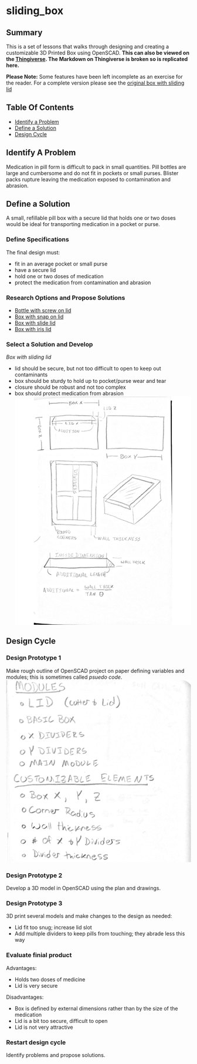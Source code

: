 # sliding_box
## Summary
This is a set of lessons that walks through designing and creating a customizable 3D Printed Box using OpenSCAD. 
****This can also be viewed on the [Thingiverse](https://www.thingiverse.com/thing:1201466). The Markdown on Thingiverse is broken so is replicated here.****

**Please Note:** Some features have been left incomplete as an exercise for the reader.  For a complete version please see the [original box with sliding lid](http://www.thingiverse.com/thing:201304)

## Table Of Contents
* [Identify a Problem](#IDProblem)
* [Define a Solution](#DefineSolution)
* [Design Cycle](#DesignCycle)

<a name="IDProblem"></a>
## Identify A Problem
Medication in pill form is difficult to pack in small quantities. Pill bottles are large and cumbersome and do not fit in pockets or small purses. Blister packs rupture leaving the medication exposed to  contamination and abrasion.

<a name="DefineSolution"></a>
## Define a Solution
A small, refillable pill box with a secure lid that holds one or two doses would be ideal for transporting medication in a pocket or purse.

### Define Specifications
The final design must:
* fit in an average pocket or small purse
* have a secure lid
* hold one or two doses of medication
* protect the medication from contamination and abrasion

### Research Options and Propose Solutions
* [Bottle with screw on lid](https://www.thingiverse.com/search?q=pill+bottle&type=things&sort=relevant)
* [Box with snap on lid](https://www.thingiverse.com/search?q=snap+lid&type=things&sort=relevant)
* [Box with slide lid](https://www.thingiverse.com/search?q=slide+lid&type=things&sort=relevant)
* [Box with iris lid](https://www.thingiverse.com/search?q=iris&type=things&sort=relevant)

### Select a Solution and Develop
*Box with sliding lid*
* lid should be secure, but not too difficult to open to keep out contaminants 
* box should be sturdy to hold up to pocket/purse wear and tear
* closure should be robust and not too complex
* box should protect medication from abrasion
![Solution Sketch](./Lessons/solution_sketch.png)

<a name="DesignCycle"></a>
## Design Cycle
### Design Prototype 1
Make rough outline of OpenSCAD project on paper defining variables and modules; this is sometimes called *psuedo code*.
![Prototype 1 - Psuedo code](./Lessons/prototype-1.png)

### Design Prototype 2
Develop a 3D model in OpenSCAD using the plan and drawings.

### Design Prototype 3
3D print several models and make changes to the design as needed:
* Lid fit too snug; increase lid slot
* Add multiple dividers to keep pills from touching; they abrade less this way

### Evaluate finial product
Advantages:
* Holds two doses of medicine
* Lid is very secure

Disadvantages:
* Box is defined by external dimensions rather than by the size of the medication
* Lid is a bit too secure, difficult to open
* Lid is not very attractive

### Restart design cycle
Identify problems and propose solutions.
